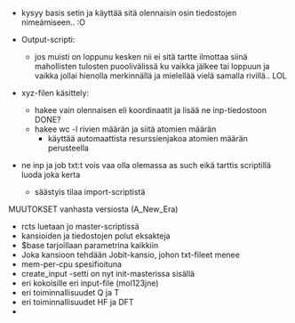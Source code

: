 - kysyy basis setin ja käyttää sitä olennaisin osin tiedostojen nimeämiseen.. :O

- Output-scripti:
  - jos muisti on loppunu kesken nii ei sitä tartte ilmottaa siinä mahollisten tulosten puoolivälissä ku vaikka jälkee tai loppuun ja vaikka jollai hienolla merkinnällä ja mielellää vielä samalla rivillä.. LOL

- xyz-filen käsittely:
  - hakee vain olennaisen eli koordinaatit ja lisää ne inp-tiedostoon   DONE?
  - hakee wc -l rivien määrän ja siitä atomien määrän 
    - käyttää automaattista resurssienjakoa atomien määrän perusteella

- ne inp ja job txt:t vois vaa olla olemassa as such eikä tarttis scriptillä luoda joka kerta
  - säästyis tilaa import-scriptistä


MUUTOKSET vanhasta versiosta (A_New_Era)
- rcts luetaan jo master-scriptissä
- kansioiden ja tiedostojen polut eksakteja
- $base tarjoillaan parametrina kaikkiin
- Joka kansioon tehdään Jobit-kansio, johon txt-fileet menee
- mem-per-cpu spesifioituna
- create_input -setti on nyt init-masterissa sisällä
- eri kokoisille eri input-file (mol123jne)
- eri toiminnallisuudet Q ja T
- eri toiminnallisuudet HF ja DFT
- 
